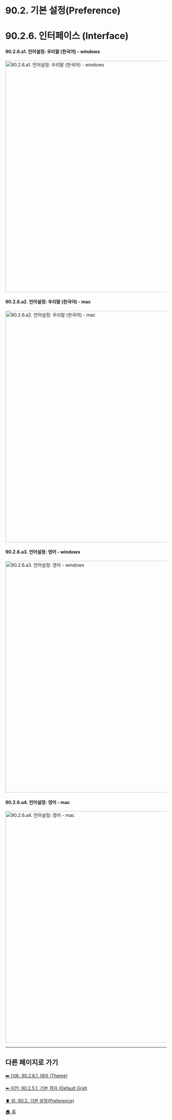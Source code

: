 # 90.2. 기본 설정(Preference)
# 90.2.6. 인터페이스 (Interface)

#### 90.2.6.a1. 언어설정: 우리말 (한국어) - windows

<img width="720" alt="90.2.6.a1. 언어설정: 우리말 (한국어) - windows" src="https://github.com/wonder13662/gimp/assets/15767104/843a0255-d6f4-4b80-aca4-83e70c0bf657">

#### 90.2.6.a2. 언어설정: 우리말 (한국어) - mac

<img width="720" alt="90.2.6.a2. 언어설정: 우리말 (한국어) - mac" src="https://github.com/wonder13662/gimp/assets/15767104/d6c0923f-76bd-4bbb-845e-c7fb557c10e7">

#### 90.2.6.a3. 언어설정: 영어 - windows

<img width="720" alt="90.2.6.a3. 언어설정: 영어 - windows" src="https://github.com/wonder13662/gimp/assets/15767104/975de428-6fc7-4aa4-85b0-2754a2771d39">

#### 90.2.6.a4. 언어설정: 영어 - mac

<img width="720" alt="90.2.6.a4. 언어설정: 영어 - mac" src="https://github.com/wonder13662/gimp/assets/15767104/4c736ff0-fc88-4d36-a7b7-94f5ff3689b7">

***

## 다른 페이지로 가기

[➡️ 다음: 90.2.6.1. 테마 (Theme)](./90-02-06-interfacex-01-theme.md)

[⬅️ 이전: 90.2.5.1. 기본 격자 (Default Grid)](./90-02-05-default-imagex-01-default-grid.md)

[⬆️ 위: 90.2. 기본 설정(Preference)](./90-02-00-preference.md)

[🏠 홈](./00-home.md)
